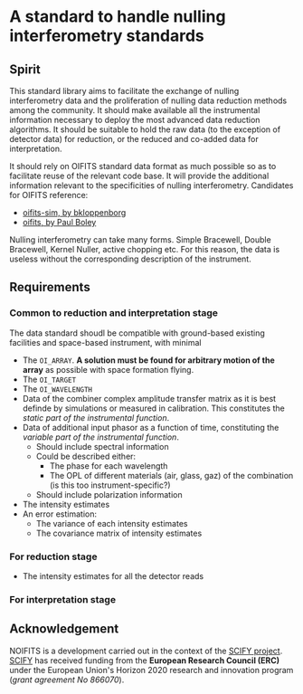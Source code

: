 # A standard to handle nulling interferometry standards

## Spirit

This standard library aims to facilitate the exchange of nulling interferometry data and the proliferation of nulling data reduction methods among the community. It should make available all the instrumental information necessary to deploy the most advanced data reduction algorithms. It should be suitable to hold the raw data (to the exception of detector data) for reduction, or the reduced and co-added data for interpretation.

It should rely on OIFITS standard data format as much possible so as to facilitate reuse of the relevant code base. It will provide the additional information relevant to the specificities of nulling interferometry. Candidates for OIFITS reference:

* [oifits-sim, by bkloppenborg](https://github.com/bkloppenborg/oifits-sim)
* [oifits, by Paul Boley](https://github.com/pboley/oifits/forks)

Nulling interferometry can take many forms. Simple Bracewell, Double Bracewell, Kernel Nuller, active chopping etc. For this reason, the data is useless without the corresponding description of the instrument.

## Requirements

### Common to reduction and interpretation stage
The data standard shoudl be compatible with ground-based existing facilities and space-based instrument, with minimal 

* The `OI_ARRAY`. **A solution must be found for arbitrary motion of the array** as possible with space formation flying.
* The `OI_TARGET`
* The `OI_WAVELENGTH`
* Data of the combiner complex amplitude transfer matrix as it is best definde by simulations or measured in calibration. This constitutes the *static part of the instrumental function*.
* Data of additional input phasor as a function of time, constituting the *variable part of the instrumental function*.
  - Should include spectral information
  - Could be described either:
    + The phase for each wavelength
    + The OPL of different materials (air, glass, gaz) of the combination (is this too instrument-specific?)
  - Should include polarization information
* The intensity estimates 
* An error estimation:
  - The variance of each intensity estimates
  - The covariance matrix of intensity estimates


### For reduction stage

* The intensity estimates for all the detector reads

### For interpretation stage


## Acknowledgement

NOIFITS is a development carried out in the context of the [SCIFY project](http://denis-defrere.com/scify.php). [SCIFY](http://denis-defrere.com/scify.php) has received funding from the **European Research Council (ERC)** under the European Union's Horizon 2020 research and innovation program (*grant agreement No 866070*).  

